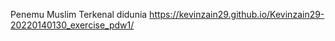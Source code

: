 Penemu Muslim Terkenal didunia
https://kevinzain29.github.io/Kevinzain29-20220140130_exercise_pdw1/
